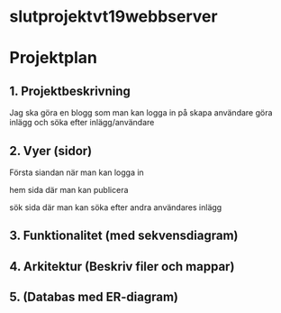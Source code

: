 # slutprojektvt19webbserver

# Projektplan

## 1. Projektbeskrivning
Jag ska göra en blogg som man kan logga in på skapa användare göra inlägg och söka efter inlägg/användare

## 2. Vyer (sidor)
Första siandan när man kan logga in

hem sida där man kan publicera

sök sida där man kan söka efter andra användares inlägg

## 3. Funktionalitet (med sekvensdiagram)
## 4. Arkitektur (Beskriv filer och mappar)
## 5. (Databas med ER-diagram)
